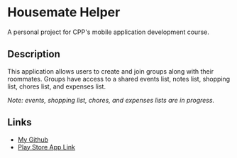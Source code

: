 # Housemate Helper

A personal project for CPP's mobile application development course.

## Description

This application allows users to create and join groups along with their roommates. Groups have access to a shared events list, notes list, shopping list, chores list, and expenses list.

_Note: events, shopping list, chores, and expenses lists are in progress._

## Links

- [My Github](https://github.com/danielphung01)
- [Play Store App Link](https://play.google.com/store/apps/details?id=com.phung.housemate_helper&hl=en_US&gl=US)
